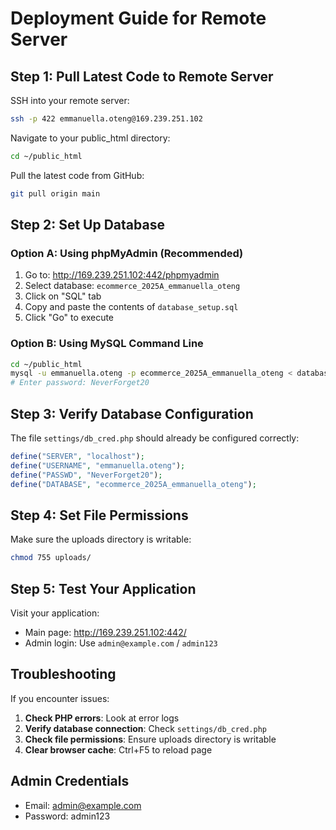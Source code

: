 # Deployment Guide for Remote Server

## Step 1: Pull Latest Code to Remote Server

SSH into your remote server:
```bash
ssh -p 422 emmanuella.oteng@169.239.251.102
```

Navigate to your public_html directory:
```bash
cd ~/public_html
```

Pull the latest code from GitHub:
```bash
git pull origin main
```

## Step 2: Set Up Database

### Option A: Using phpMyAdmin (Recommended)
1. Go to: http://169.239.251.102:442/phpmyadmin
2. Select database: `ecommerce_2025A_emmanuella_oteng`
3. Click on "SQL" tab
4. Copy and paste the contents of `database_setup.sql`
5. Click "Go" to execute

### Option B: Using MySQL Command Line
```bash
cd ~/public_html
mysql -u emmanuella.oteng -p ecommerce_2025A_emmanuella_oteng < database_setup.sql
# Enter password: NeverForget20
```

## Step 3: Verify Database Configuration

The file `settings/db_cred.php` should already be configured correctly:
```php
define("SERVER", "localhost");
define("USERNAME", "emmanuella.oteng");
define("PASSWD", "NeverForget20");
define("DATABASE", "ecommerce_2025A_emmanuella_oteng");
```

## Step 4: Set File Permissions

Make sure the uploads directory is writable:
```bash
chmod 755 uploads/
```

## Step 5: Test Your Application

Visit your application:
- Main page: http://169.239.251.102:442/
- Admin login: Use `admin@example.com` / `admin123`

## Troubleshooting

If you encounter issues:

1. **Check PHP errors**: Look at error logs
2. **Verify database connection**: Check `settings/db_cred.php`
3. **Check file permissions**: Ensure uploads directory is writable
4. **Clear browser cache**: Ctrl+F5 to reload page

## Admin Credentials

- Email: admin@example.com
- Password: admin123
